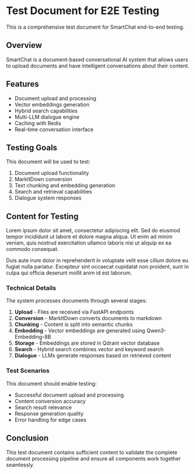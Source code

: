 # Test Document for E2E Testing

This is a comprehensive test document for SmartChat end-to-end testing.

## Overview
SmartChat is a document-based conversational AI system that allows users to upload documents and have intelligent conversations about their content.

## Features
- Document upload and processing
- Vector embeddings generation  
- Hybrid search capabilities
- Multi-LLM dialogue engine
- Caching with Redis
- Real-time conversation interface

## Testing Goals
This document will be used to test:
1. Document upload functionality
2. MarkItDown conversion
3. Text chunking and embedding generation
4. Search and retrieval capabilities
5. Dialogue system responses

## Content for Testing
Lorem ipsum dolor sit amet, consectetur adipiscing elit. Sed do eiusmod tempor incididunt ut labore et dolore magna aliqua. Ut enim ad minim veniam, quis nostrud exercitation ullamco laboris nisi ut aliquip ex ea commodo consequat.

Duis aute irure dolor in reprehenderit in voluptate velit esse cillum dolore eu fugiat nulla pariatur. Excepteur sint occaecat cupidatat non proident, sunt in culpa qui officia deserunt mollit anim id est laborum.

### Technical Details
The system processes documents through several stages:
1. **Upload** - Files are received via FastAPI endpoints
2. **Conversion** - MarkItDown converts documents to markdown  
3. **Chunking** - Content is split into semantic chunks
4. **Embedding** - Vector embeddings are generated using Qwen3-Embedding-8B
5. **Storage** - Embeddings are stored in Qdrant vector database
6. **Search** - Hybrid search combines vector and keyword search
7. **Dialogue** - LLMs generate responses based on retrieved content

### Test Scenarios
This document should enable testing:
- Successful document upload and processing
- Content conversion accuracy
- Search result relevance
- Response generation quality
- Error handling for edge cases

## Conclusion
This test document contains sufficient content to validate the complete document processing pipeline and ensure all components work together seamlessly. 
